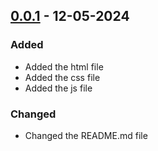 ## [0.0.1] - 12-05-2024
### Added
- Added the html file
- Added the css file
- Added the js file

### Changed
- Changed the README.md file

[0.0.1]: https://github.com/ABallarini/javascript-counter/releases/tag/v0.0.1